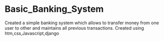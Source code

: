 # Basic_Banking_System

Created a simple banking system which allows to transfer money from one user to other and maintains all previous transactions.
Created using htm,css,Javascript,django
